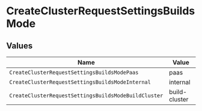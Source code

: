 # CreateClusterRequestSettingsBuildsMode


## Values

| Name                                                 | Value                                                |
| ---------------------------------------------------- | ---------------------------------------------------- |
| `CreateClusterRequestSettingsBuildsModePaas`         | paas                                                 |
| `CreateClusterRequestSettingsBuildsModeInternal`     | internal                                             |
| `CreateClusterRequestSettingsBuildsModeBuildCluster` | build-cluster                                        |
